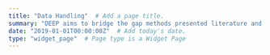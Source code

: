 ```yaml
---
title: "Data Handling"  # Add a page title.
summary: "DEEP aims to bridge the gap methods presented literature and their application!"  # Add a page description.
date: "2019-01-01T00:00:00Z"  # Add today's date.
type: "widget_page"  # Page type is a Widget Page
---
```


 

